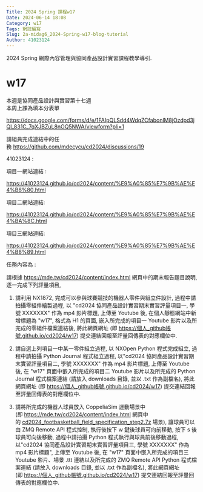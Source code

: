 ```yaml
---
Title: 2024 Spring 課程w17
Date: 2024-06-14 18:08
Category: w17
Tags: 網誌編寫
Slug: 2a-midag6_2024-Spring-w17-blog-tutorial
Author: 41023124
---
```


2024 Spring 網際內容管理與協同產品設計實習課程教學導引.

<!-- PELICAN_END_SUMMARY -->

# w17
<p><span>本週是協同產品設計與實習第十七週</span><br><span>本周上課為填本分表單</span></p>
<p><a href="https://docs.google.com/forms/d/e/1FAIpQLSdd4WdqZCfabonlM8jOzdpd3jQl_831C_7qXJBZuL8nOQ5NWA/viewform?pli=1">https://docs.google.com/forms/d/e/1FAIpQLSdd4WdqZCfabonlM8jOzdpd3jQl_831C_7qXJBZuL8nOQ5NWA/viewform?pli=1</a>&nbsp;</p>
<p>請組員完成連結中的任務&nbsp;<a href="https://github.com/mdecycu/cd2024/discussions/19">https://github.com/mdecycu/cd2024/discussions/19</a>&nbsp;</p>
<p>41023124 :&nbsp;</p>
<p><span>項目一</span><span>網站連結 :&nbsp;</span></p>
<p><a href="https://41023124.github.io/cd2024/content/%E9%A0%85%E7%9B%AE%E4%B8%80.html">https://41023124.github.io/cd2024/content/%E9%A0%85%E7%9B%AE%E4%B8%80.html</a>&nbsp;</p>
<p><span>項目二</span><span>網站連結:</span></p>
<p><a href="https://41023124.github.io/cd2024/content/%E9%A0%85%E7%9B%AE%E4%BA%8C.html">https://41023124.github.io/cd2024/content/%E9%A0%85%E7%9B%AE%E4%BA%8C.html</a>&nbsp;</p>
<p><span>項目三網站連結:</span></p>
<p><a href="https://41023124.github.io/cd2024/content/%E9%A0%85%E7%9B%AE%E4%B8%89.html">https://41023124.github.io/cd2024/content/%E9%A0%85%E7%9B%AE%E4%B8%89.html</a>&nbsp;</p>
<p>任務內容為 :&nbsp;</p>
<p dir="auto">請根據<span>&nbsp;</span><a href="https://mde.tw/cd2024/content/index.html" rel="nofollow">https://mde.tw/cd2024/content/index.html</a><span>&nbsp;</span>網頁中的期末報告題目說明, 逐一完成下列評量項目,</p>
<ol dir="auto">
<li>
<p dir="auto">請利用 NX1872, 完成可以參與球賽競技的機器人零件與組立件設計, 過程中請拍攝零組件繪製過程, 以 "cd2024 協同產品設計實習期末實習評量項目一, 學號 XXXXXXX" 作為 mp4 影片標題, 上傳至 Youtube 後, 在個人靜態網站中新增標題為 "w17", 格式為 H1 的頁面, 嵌入所完成的項目一 Youtube 影片以及所完成的零組件檔案連結後, 將此網頁網址 (即<span>&nbsp;</span><a href="https://xn--_github-n14kz1hx94cem6g.github.io/cd2024/w17" rel="nofollow">https://個人_github帳號.github.io/cd2024/w17</a>) 提交連結回報至評量回傳表的對應欄位中.</p>
</li>
<li>
<p dir="auto">請自選上列項目一中某一零件組立過程, 以 NXOpen Python 程式完成組立, 過程中請拍攝 Python Journal 程式組立過程, 以"cd2024 協同產品設計實習期末實習評量項目二, 學號 XXXXXXX" 作為 mp4 影片標題, 上傳至 Youtube 後, 在 "w17" 頁面中嵌入所完成的項目二 Youtube 影片以及所完成的 Python Journal 程式檔案連結 (請放入 downloads 目錄, 並以 .txt 作為副檔名), 將此網頁網址 (即<span>&nbsp;</span><a href="https://xn--_github-n14kz1hx94cem6g.github.io/cd2024/w17" rel="nofollow">https://個人_github帳號.github.io/cd2024/w17</a>) 提交連結回報至評量回傳表的對應欄位中.</p>
</li>
<li>
<p dir="auto">請將所完成的機器人球員放入 CoppeliaSim 運動場景中 (即<span>&nbsp;</span><a href="https://mde.tw/cd2024/content/index.html" rel="nofollow">https://mde.tw/cd2024/content/index.html</a><span>&nbsp;</span>網頁中的<span>&nbsp;</span><a href="http://229.cycu.org/cd2024_footbasketball_field_specification_step2.7z" rel="nofollow">cd2024_footbasketball_field_specification_step2.7z</a><span>&nbsp;</span>場景), 讓球員可以由 ZMQ Remote API 程式控制, 執行後按下 w 鍵後球員可向前移動, 按下 s 後球員可向後移動, 過程中請拍攝 Python 程式執行與球員前後移動過程, 以"cd2024 協同產品設計實習期末實習評量項目三, 學號 XXXXXXX" 作為 mp4 影片標題", 上傳至 Youtube 後, 在 "w17" 頁面中嵌入所完成的項目三 Youtube 影片、場景 .ttt 連結以及所完成的 ZMQ Remote API Python 程式檔案連結 (請放入 downloads 目錄, 並以 .txt 作為副檔名), 將此網頁網址 (即<span>&nbsp;</span><a href="https://xn--_github-n14kz1hx94cem6g.github.io/cd2024/w17" rel="nofollow">https://個人_github帳號.github.io/cd2024/w17</a>) 提交連結回報至評量回傳表的對應欄位中.</p>
</li>
</ol>